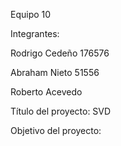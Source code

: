 Equipo 10

Integrantes:

Rodrigo Cedeño 176576

Abraham Nieto 51556

Roberto Acevedo 


Título del proyecto: SVD

Objetivo del proyecto: 
